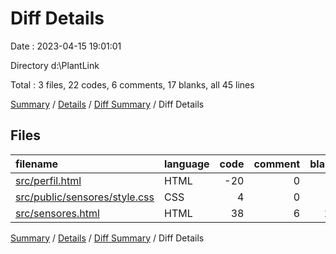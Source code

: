 # Diff Details

Date : 2023-04-15 19:01:01

Directory d:\\PlantLink

Total : 3 files,  22 codes, 6 comments, 17 blanks, all 45 lines

[Summary](results.md) / [Details](details.md) / [Diff Summary](diff.md) / Diff Details

## Files
| filename | language | code | comment | blank | total |
| :--- | :--- | ---: | ---: | ---: | ---: |
| [src/perfil.html](/src/perfil.html) | HTML | -20 | 0 | 0 | -20 |
| [src/public/sensores/style.css](/src/public/sensores/style.css) | CSS | 4 | 0 | 2 | 6 |
| [src/sensores.html](/src/sensores.html) | HTML | 38 | 6 | 15 | 59 |

[Summary](results.md) / [Details](details.md) / [Diff Summary](diff.md) / Diff Details